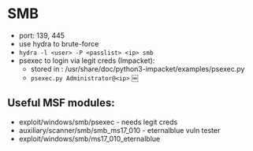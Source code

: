 # SMB

- port: 139, 445
- use hydra to brute-force
- `hydra -l <user> -P <passlist> <ip> smb`
- psexec to login via legit creds (Impacket):
	- stored in : /usr/share/doc/python3-impacket/examples/psexec.py
	- `psexec.py Administrator@<ip>`
	  ￼
## Useful MSF modules:

- exploit/windows/smb/psexec - needs legit creds
- auxiliary/scanner/smb/smb_ms17_010 - eternalblue vuln tester
- exploit/windows/smb/ms17_010_eternalblue